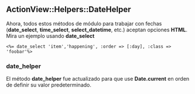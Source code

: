 ## ActionView::Helpers::DateHelper

Ahora, todos estos métodos de módulo para trabajar con fechas (**date\_select**, **time\_select**, **select\_datetime**, etc.) aceptan opciones  **HTML**. Mira un ejemplo usando **date\_select**

	<%= date_select 'item','happening', :order => [:day], :class => 'foobar'%>
	
### date\_helper

El método **date\_helper** fue actualizado para que use **Date.current** en orden de definir su valor predeterminado.